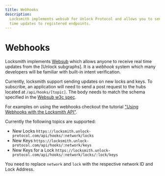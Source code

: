 ```yaml
---
title: Webhooks
description:
  Locksmith implements websub for Unlock Protocol and allows you to send real
  time updates to registered endpoints.
---
```


# Webhooks

Locksmith implements [Websub](https://www.w3.org/TR/websub) which allows anyone to receive real time updates from the [Unlock subgraphs]. It is a _webhook_ system which many developers will be familiar with built-in intent verification.

Currently, locksmith support sending updates on new locks and keys. To subscribe, an application will need to send a post request to the hubs located at `/api/hooks/[topic]`. The body needs to match the schema specified in the [Websub w3c spec](https://www.w3.org/TR/websub/#x5-1-subscriber-sends-subscription-request).

For examples on using the webhooks checkout the tutorial ["Using Webhooks with the Locksmith API"](../../tutorials/back-end/locksmith-webhooks.md).

Currently the following topics are supported: 

- New Locks `https://locksmith.unlock-protocol.com/api/hooks/:network/locks`
- New Keys `https://locksmith.unlock-protocol.com/api/hooks/:network/keys` 
- New Keys for a Lock `https://locksmith.unlock-protocol.com/api/hooks/:network/locks/:lock/keys`

You need to replace `network` and `lock` with the respective network ID and Lock Address. 
